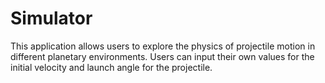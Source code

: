 # Simulator

This application allows users to explore the physics of projectile motion in different planetary environments. Users can input their own values for the initial velocity and launch angle for the projectile.
